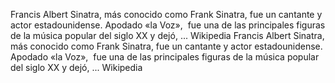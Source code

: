 Francis Albert Sinatra, más conocido como Frank Sinatra, fue un cantante y actor estadounidense. Apodado «la Voz», ​ fue una de las principales figuras de la música popular del siglo XX y dejó, ... Wikipedia
Francis Albert Sinatra, más conocido como Frank Sinatra, fue un cantante y actor estadounidense. Apodado «la Voz», ​ fue una de las principales figuras de la música popular del siglo XX y dejó, ... Wikipedia
